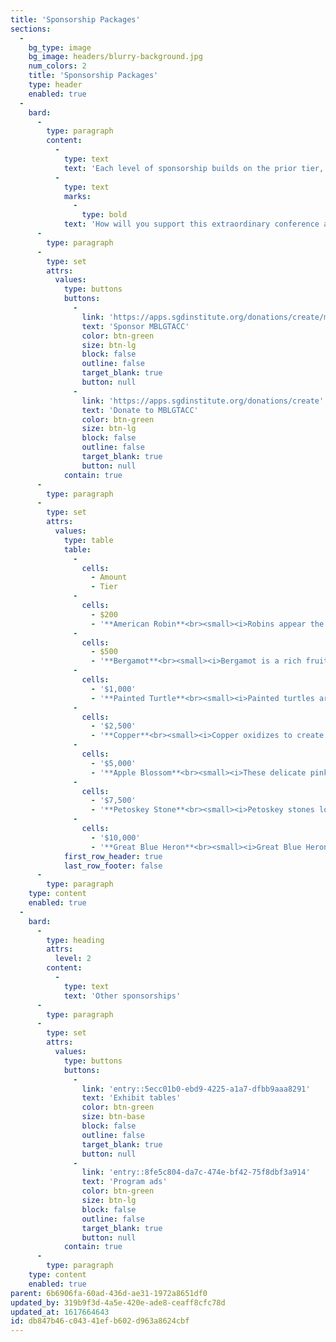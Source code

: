 ```yaml
---
title: 'Sponsorship Packages'
sections:
  -
    bg_type: image
    bg_image: headers/blurry-background.jpg
    num_colors: 2
    title: 'Sponsorship Packages'
    type: header
    enabled: true
  -
    bard:
      -
        type: paragraph
        content:
          -
            type: text
            text: 'Each level of sponsorship builds on the prior tier, and sponsorships of $2,500 or more receive complimentary ad space to show our appreciation and help place your ad in front of 2,000+ attendees. Your support makes a difference in the lives of thousands of LGBTQIA+ college students in the Midwest. '
          -
            type: text
            marks:
              -
                type: bold
            text: 'How will you support this extraordinary conference and its attendees?'
      -
        type: paragraph
      -
        type: set
        attrs:
          values:
            type: buttons
            buttons:
              -
                link: 'https://apps.sgdinstitute.org/donations/create/mblgtacc-2021'
                text: 'Sponsor MBLGTACC'
                color: btn-green
                size: btn-lg
                block: false
                outline: false
                target_blank: true
                button: null
              -
                link: 'https://apps.sgdinstitute.org/donations/create'
                text: 'Donate to MBLGTACC'
                color: btn-green
                size: btn-lg
                block: false
                outline: false
                target_blank: true
                button: null
            contain: true
      -
        type: paragraph
      -
        type: set
        attrs:
          values:
            type: table
            table:
              -
                cells:
                  - Amount
                  - Tier
              -
                cells:
                  - $200
                  - '**American Robin**<br><small><i>Robins appear the end of winter and the beginning of spring.  Their songs, like the mission of MBLGTACC, signify bright future months of change and renewal.</i></small>'
              -
                cells:
                  - $500
                  - '**Bergamot**<br><small><i>Bergamot is a rich fruit that heals and uplifts with its medicinal qualities.  As it has been anciently known to protect the heart and aid in emotional stability, a gift of Bergamot rejuvenates our community from the heart.</i></small>'
              -
                cells:
                  - '$1,000'
                  - '**Painted Turtle**<br><small><i>Painted turtles are often found basking peacefully together in the sun in a group known as a “bale.”  The brilliant colors on their shell are unique to each individual, representing the vibrant spectrum of the queer community that is working together to envision the future.</i></small>'
              -
                cells:
                  - '$2,500'
                  - '**Copper**<br><small><i>Copper oxidizes to create a gentle green patina that protects the metal underneath from harsh elements, just as the LGBTQ+ community creates a safe space for diversity.  Copper’s sizzling electric conductivity represents a community is energized by your positive contribution.</i></small>'
              -
                cells:
                  - '$5,000'
                  - '**Apple Blossom**<br><small><i>These delicate pink blossoms of Michigan’s state flower transform into a giving tree that is rich with nourishing fruit.  With this gift, we work together to nurture and empower the budding knowledge of students so they may be prepared to face the current climate in full bloom.</i></small>'
              -
                cells:
                  - '$7,500'
                  - '**Petoskey Stone**<br><small><i>Petoskey stones look like ordinary limestone until they are polished or wet, which is when they reveal their true nature as a spiral fossil shell.  Just as the waters of Lake Michigan create a clear view of the petoskey stone, we strive to maintain humility while we uncover our own blind spots and realize how we can best represent a marginalized community.</i></small>'
              -
                cells:
                  - '$10,000'
                  - '**Great Blue Heron**<br><small><i>Great Blue Herons have a wingspan of up 6 feet that lifts them up and leaves a massive silhouette below them as they soar in the sky.  Their powerful wings allow them to migrate enormous distances, just as how your gift will provide visibility and empowerment to the LGBTQ+ community members that have traveled across the country to this transformative conference.</i></small>'
            first_row_header: true
            last_row_footer: false
      -
        type: paragraph
    type: content
    enabled: true
  -
    bard:
      -
        type: heading
        attrs:
          level: 2
        content:
          -
            type: text
            text: 'Other sponsorships'
      -
        type: paragraph
      -
        type: set
        attrs:
          values:
            type: buttons
            buttons:
              -
                link: 'entry::5ecc01b0-ebd9-4225-a1a7-dfbb9aaa8291'
                text: 'Exhibit tables'
                color: btn-green
                size: btn-base
                block: false
                outline: false
                target_blank: true
                button: null
              -
                link: 'entry::8fe5c804-da7c-474e-bf42-75f8dbf3a914'
                text: 'Program ads'
                color: btn-green
                size: btn-lg
                block: false
                outline: false
                target_blank: true
                button: null
            contain: true
      -
        type: paragraph
    type: content
    enabled: true
parent: 6b6906fa-60ad-436d-ae31-1972a8651df0
updated_by: 319b9f3d-4a5e-420e-ade8-ceaff8cfc78d
updated_at: 1617664643
id: db847b46-c043-41ef-b602-d963a8624cbf
---
```

